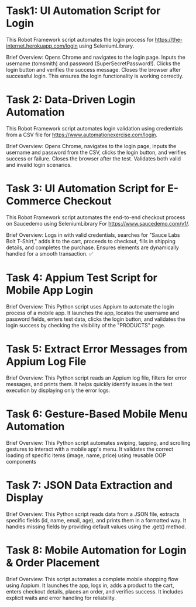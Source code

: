 # Task1: UI Automation Script for Login
This Robot Framework script automates the login process for https://the-internet.herokuapp.com/login using SeleniumLibrary.

Brief Overview:
Opens Chrome and navigates to the login page.
Inputs the username (tomsmith) and password (SuperSecretPassword!).
Clicks the login button and verifies the success message.
Closes the browser after successful login.
This ensures the login functionality is working correctly.

# Task 2: Data-Driven Login Automation

This Robot Framework script automates login validation using credentials from a CSV file for https://www.automationexercise.com/login.

Brief Overview: Opens Chrome, navigates to the login page, inputs the username and password from the CSV, clicks the login button, and verifies success or failure. Closes the browser after the test. Validates both valid and invalid login scenarios.

# Task 3: UI Automation Script for E-Commerce Checkout
This Robot Framework script automates the end-to-end checkout process on Saucedemo using SeleniumLibrary For https://www.saucedemo.com/v1/.

Brief Overview: Logs in with valid credentials, searches for "Sauce Labs Bolt T-Shirt," adds it to the cart, proceeds to checkout, fills in shipping details, and completes the purchase. Ensures elements are dynamically handled for a smooth transaction. ✅

# Task 4: Appium Test Script for Mobile App Login

Brief Overview: This Python script uses Appium to automate the login process of a mobile app. It launches the app, locates the username and password fields, enters test data, clicks the login button, and validates the login success by checking the visibility of the "PRODUCTS" page.

# Task 5: Extract Error Messages from Appium Log File

Brief Overview:
This Python script reads an Appium log file, filters for error messages, and prints them. It helps quickly identify issues in the test execution by displaying only the error logs.

# Task 6: Gesture-Based Mobile Menu Automation

Brief Overview:
This Python script automates swiping, tapping, and scrolling gestures to interact with a mobile app's menu. It validates the correct loading of specific items (image, name, price) using reusable OOP components

# Task 7: JSON Data Extraction and Display
Brief Overview: This Python script reads data from a JSON file, extracts specific fields (id, name, email, age), and prints them in a formatted way. It handles missing fields by providing default values using the .get() method.

# Task 8: Mobile Automation for Login & Order Placement
Brief Overview:
This script automates a complete mobile shopping flow using Appium. It launches the app, logs in, adds a product to the cart, enters checkout details, places an order, and verifies success. It includes explicit waits and error handling for reliability.
